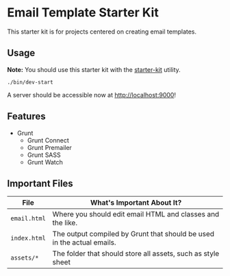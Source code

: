 # Email Template Starter Kit
This starter kit is for projects centered on creating email templates.

## Usage
__Note:__ You should use this starter kit with the [starter-kit](https://www.npmjs.com/package/starter-kit) utility.

```
./bin/dev-start
```

A server should be accessible now at [http://localhost:9000](http://localhost:9000)!

## Features
- Grunt
	- Grunt Connect
	- Grunt Premailer
	- Grunt SASS
	- Grunt Watch

## Important Files
|File|What's Important About It?
|------|------|
|`email.html`|Where you should edit email HTML and classes and the like.|
|`index.html`|The output compiled by Grunt that should be used in the actual emails.|
|`assets/*`|The folder that should store all assets, such as style sheet|
